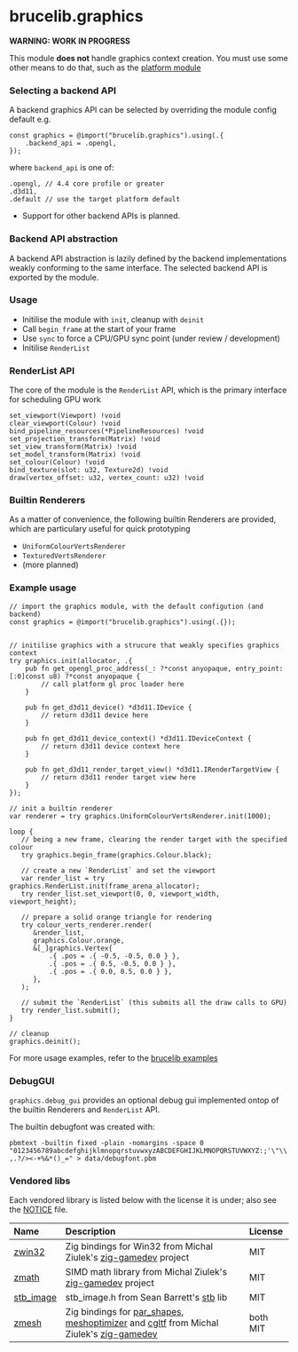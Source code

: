 # brucelib.graphics
**WARNING: WORK IN PROGRESS**

This module **does not** handle graphics context creation. You must use some other means to do that, such as the [platform module](https://github.com/hazeycode/brucelib/tree/main/modules/platform)

### Selecting a backend API

A backend graphics API can be selected by overriding the module config default e.g.
```zig
const graphics = @import("brucelib.graphics").using(.{
    .backend_api = .opengl,
});
```
where `backend_api` is one of:

```zig
.opengl, // 4.4 core profile or greater
.d3d11,
.default // use the target platform default
```

* Support for other backend APIs is planned.


### Backend API abstraction

A backend API abstraction is lazily defined by the backend implementations weakly conforming to the same interface. The selected backend API is exported by the module.


### Usage

- Initilise the module with `init`, cleanup with `deinit`
- Call `begin_frame` at the start of your frame
- Use `sync` to force a CPU/GPU sync point (under review / development)
- Initilise `RenderList`


### RenderList API

The core of the module is the `RenderList` API, which is the primary interface for scheduling GPU work

```zig
set_viewport(Viewport) !void
clear_viewport(Colour) !void
bind_pipeline_resources(*PipelineResources) !void
set_projection_transform(Matrix) !void
set_view_transform(Matrix) !void
set_model_transform(Matrix) !void
set_colour(Colour) !void
bind_texture(slot: u32, Texture2d) !void
draw(vertex_offset: u32, vertex_count: u32) !void
```

### Builtin Renderers

As a matter of convenience, the following builtin Renderers are provided, which are particulary useful for quick prototyping

- `UniformColourVertsRenderer`
- `TexturedVertsRenderer`
- (more planned)


### Example usage
```zig
// import the graphics module, with the default configution (and backend)
const graphics = @import("brucelib.graphics").using(.{});


// initilise graphics with a strucure that weakly specifies graphics context
try graphics.init(allocator, .{
    pub fn get_opengl_proc_address(_: ?*const anyopaque, entry_point: [:0]const u8) ?*const anyopaque {
        // call platform gl proc loader here
    }

    pub fn get_d3d11_device() *d3d11.IDevice {
        // return d3d11 device here
    }

    pub fn get_d3d11_device_context() *d3d11.IDeviceContext {
        // return d3d11 device context here
    }

    pub fn get_d3d11_render_target_view() *d3d11.IRenderTargetView {
        // return d3d11 render target view here
    }
});

// init a builtin renderer
var renderer = try graphics.UniformColourVertsRenderer.init(1000);

loop {
   // being a new frame, clearing the render target with the specified colour
   try graphics.begin_frame(graphics.Colour.black);

   // create a new `RenderList` and set the viewport
   var render_list = try graphics.RenderList.init(frame_arena_allocator);
   try render_list.set_viewport(0, 0, viewport_width, viewport_height);
   
   // prepare a solid orange triangle for rendering
   try colour_verts_renderer.render(
      &render_list,
      graphics.Colour.orange,
      &[_]graphics.Vertex{
          .{ .pos = .{ -0.5, -0.5, 0.0 } },
          .{ .pos = .{ 0.5, -0.5, 0.0 } },
          .{ .pos = .{ 0.0, 0.5, 0.0 } },
      },
   );

   // submit the `RenderList` (this submits all the draw calls to GPU)
   try render_list.submit();
}

// cleanup
graphics.deinit();
```
For more usage examples, refer to the [brucelib examples](https://github.com/hazeycode/brucelib/tree/main/examples)


### DebugGUI

`graphics.debug_gui` provides an optional debug gui implemented ontop of the builtin Renderers and `RenderList` API.

The builtin debugfont was created with:

`pbmtext -builtin fixed -plain -nomargins -space 0 "0123456789abcdefghijklmnopqrstuvwxyzABCDEFGHIJKLMNOPQRSTUVWXYZ:;'\"\\,.?/><-+%&*()_=" > data/debugfont.pbm
`


### Vendored libs

Each vendored library is listed below with the license it is under; also see the [NOTICE](NOTICE) file.

| Name | Description | License |
| :--- | :---------- | :------ |
| [zwin32](https://github.com/michal-z/zig-gamedev/tree/main/libs/zwin32) | Zig bindings for Win32 from Michal Ziulek's [zig-gamedev](https://github.com/michal-z/zig-gamedev) project | MIT |
| [zmath](https://github.com/michal-z/zig-gamedev/tree/main/libs/zmath) | SIMD math library from Michal Ziulek's [zig-gamedev](https://github.com/michal-z/zig-gamedev) project | MIT |
| [stb_image](https://github.com/nothings/stb/blob/master/stb_image.h) | stb_image.h from Sean Barrett's [stb](https://github.com/nothings/stb) lib | MIT |
| [zmesh](https://github.com/michal-z/zig-gamedev/tree/main/libs/zmesh) | Zig bindings for [par_shapes](https://github.com/prideout/par/blob/master/par_shapes.h), [meshoptimizer](https://github.com/zeux/meshoptimizer) and [cgltf](https://github.com/jkuhlmann/cgltf) from Michal Ziulek's [zig-gamedev](https://github.com/michal-z/zig-gamedev) | both MIT |


